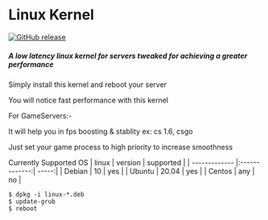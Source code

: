 # Linux Kernel

[![GitHub release](https://img.shields.io/badge/release-5.11.1-blue)](https://GitHub.com/SanjaySRocks/LinuxKernel/releases/)

##### A low latency linux kernel for servers tweaked for achieving a greater performance

Simply install this kernel and reboot your server

You will notice fast performance with this kernel


For GameServers:-

It will help you in fps boosting & stablity ex: cs 1.6, csgo

Just set your game process to high priority to increase smoothness

Currently Supported OS
| linux        | version           | supported  |
| ------------- |:-------------:| -----:|
| Debian      | 10 | yes |
| Ubuntu      | 20.04      |   yes |
| Centos | any      |    no |


```
$ dpkg -i linux-*.deb
$ update-grub
$ reboot
```
